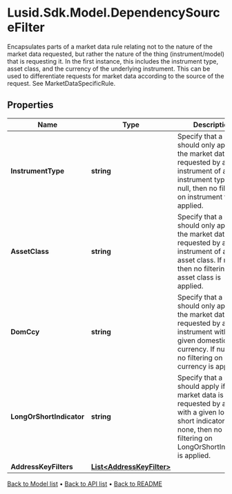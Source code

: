 # Lusid.Sdk.Model.DependencySourceFilter
Encapsulates parts of a market data rule relating not to the nature of the market data requested, but rather the nature of the thing (instrument/model) that is requesting it.  In the first instance, this includes the instrument type, asset class, and the currency of the underlying instrument.  This can be used to differentiate requests for market data according to the source of the request. See MarketDataSpecificRule.

## Properties

Name | Type | Description | Notes
------------ | ------------- | ------------- | -------------
**InstrumentType** | **string** | Specify that a rule should only apply if the market data is requested by an instrument of a given instrument type.  If null, then no filtering on instrument type is applied. | [optional] 
**AssetClass** | **string** | Specify that a rule should only apply if the market data is requested by an instrument of a given asset class.  If null, then no filtering on asset class is applied. | [optional] 
**DomCcy** | **string** | Specify that a rule should only apply if the market data is requested by an instrument with a given domestic currency.  If null, then no filtering on currency is applied. | [optional] 
**LongOrShortIndicator** | **string** | Specify that a rule should apply if the market data is requested by a model with a given long or short indicator.  If none, then no filtering on LongOrShortIndicator is applied. | [optional] 
**AddressKeyFilters** | [**List&lt;AddressKeyFilter&gt;**](AddressKeyFilter.md) |  | [optional] 

[Back to Model list](../README.md#documentation-for-models) &#8226; [Back to API list](../README.md#documentation-for-api-endpoints) &#8226; [Back to README](../README.md)

